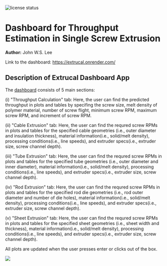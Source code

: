 ![license
status](https://img.shields.io/github/license/johnwslee/extrucal_dashboard)

# Dashboard for Throughput Estimation in Single Screw Extrusion

**Author:** John W.S. Lee

Link to the dashboard: https://extrucal.onrender.com/

## Description of Extrucal Dashboard App

The [dashboard](https://extrucal.onrender.com/) consists of 5 main sections: 

(i) "Throughput Calculation" tab: Here, the user can find the predicted throughput in plots and tables by specifing the screw size, melt density of polymer material, number of screw flight, minimum screw RPM, maximum screw RPM, and increment of screw RPM.

(ii) "Cable Extrusion" tab: Here, the user can find the requred screw RPMs in plots and tables for the specified cable geometries (i.e., outer diameter and insulation thickness), material information(i.e., solid/melt density), processing conditions(i.e., line speeds), and extruder specs(i.e., extruder size, screw channel depth).

(iii) "Tube Extrusion" tab: Here, the user can find the requred screw RPMs in plots and tables for the specified tube geometries (i.e., outer diameter and inner diameter), material information(i.e., solid/melt density), processing conditions(i.e., line speeds), and extruder specs(i.e., extruder size, screw channel depth).

(iv) "Rod Extrusion" tab: Here, the user can find the requred screw RPMs in plots and tables for the specified rod die geometries (i.e., rod outer diameter and number of die holes), material information(i.e., solid/melt density), processing conditions(i.e., line speeds), and extruder specs(i.e., extruder size, screw channel depth).

(v) "Sheet Extrusion" tab: Here, the user can find the requred screw RPMs in plots and tables for the specified sheet geometries (i.e., sheet width and thickness), material information(i.e., solid/melt density), processing conditions(i.e., line speeds), and extruder specs(i.e., extruder size, screw channel depth).

All plots are updated when the user presses enter or clicks out of the box.  

![](https://github.com/johnwslee/extrucal_dashboard/img/extrucal_dashboard_demo.gif)